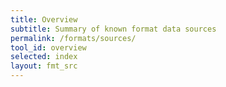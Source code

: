 ```yaml
---
title: Overview
subtitle: Summary of known format data sources
permalink: /formats/sources/
tool_id: overview
selected: index
layout: fmt_src
---
```


